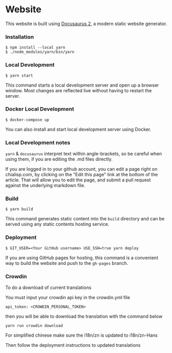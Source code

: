 # Website

This website is built using [Docusaurus 2](https://v2.docusaurus.io/), a modern static website generator.

### Installation

```
$ npm install --local yarn
$ ./node_modules/yarn/bin/yarn
```

### Local Development

```
$ yarn start
```

This command starts a local development server and open up a browser window. Most changes are reflected live without having to restart the server.

### Docker Local Development

```
$ docker-compose up
```

You can also install and start local development server using Docker.

### Local Development notes

`yarn` & `docusaurus` interpret text within angle-brackets, so be careful when using them, if you are editing the .md files directly.

If you are logged in to your github account, you can edit a page right on chialisp.com, by clicking on the "Edit this page" link at the bottom of the article. That will allow you to edit the page, and submit a pull request against the underlying markdown file.

### Build

```
$ yarn build
```

This command generates static content into the `build` directory and can be served using any static contents hosting service.

### Deployment

```
$ GIT_USER=<Your GitHub username> USE_SSH=true yarn deploy
```

If you are using GitHub pages for hosting, this command is a convenient way to build the website and push to the `gh-pages` branch.


### Crowdin

To do a download of current translations

You must input your crowdin api key in the crowdin.yml file

```
api_token: <CROWDIN_PERSONAL_TOKEN>

```

then you will be able to download the translation with the command below

```
yarn run crowdin download
```

For simplified chinese make sure the i18n/zn is updated to i18n/zn-Hans

Then follow the deployment instructions to updated translations

